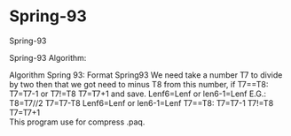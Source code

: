 # Spring-93

Spring-93

Spring-93 Algorithm:

Algorithm Spring 93:
Format Spring93
We need take a number T7 to divide by two then that we got need to minus T8 from this number, if T7==T8: T7=T7-1 or T7!=T8 T7=T7+1     and save. Lenf6=Lenf or len6-1=Lenf
E.G.:
 T8=T7//2
T7=T7-T8
Lenf6=Lenf or len6-1=Lenf
T7==T8:
T7=T7-1 
T7!=T8 
T7=T7+1     
This program use for compress .paq.




